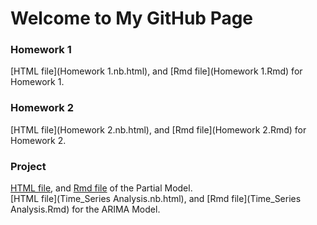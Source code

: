 # Welcome to My GitHub Page

### Homework 1
[HTML file](Homework 1.nb.html), and [Rmd file](Homework 1.Rmd) for Homework 1.

### Homework 2
[HTML file](Homework 2.nb.html), and [Rmd file](Homework 2.Rmd) for Homework 2.

### Project
[HTML file](Project.html), and [Rmd file](Project.Rmd) of the Partial Model.  
[HTML file](Time_Series Analysis.nb.html), and [Rmd file](Time_Series Analysis.Rmd) for the ARIMA Model.